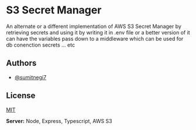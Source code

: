 
# S3 Secret Manager

An alternate or a different implementation of AWS S3 Secret Manager by retrieving secrets and using it by writing it in .env file or a better version of it can have the variables pass down to a middleware which can be used for db conenction secrets ... etc 


## Authors

- [@sumitnegi7](https://www.github.com/sumitnegi7)


## License

[MIT](https://choosealicense.com/licenses/mit/)


**Server:** Node, Express, Typescript, AWS S3

